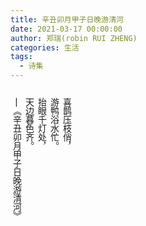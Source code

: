 ```yaml
---
title: 辛丑卯月甲子日晚游清河
date: 2021-03-17 00:00:00
author: 郑瑞(robin RUI ZHENG)
categories: 生活
tags:
  - 诗集
---
```


<!--more-->

<style>
  .page__header .header__brand path {
    fill: rgba(255, 255, 255, .95);
  }
</style>

<div style="writing-mode: vertical-rl;" markdown="1">
  <p>
  喜鹊压枝俏，<p>
  游鸭浴水忙。<p>
  抬眼千灯处，<p>
  天边暮色齐。<p>
  <p>
  —《辛丑卯月甲子日晚游清河》 
</div>





